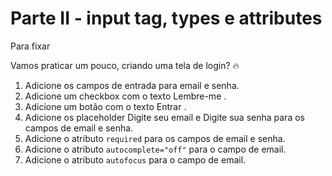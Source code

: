 # Parte II - input tag, types e attributes

Para fixar

Vamos praticar um pouco, criando uma tela de login? 🔥

1. Adicione os campos de entrada para email e senha.
2. Adicione um checkbox com o texto Lembre-me .
3. Adicione um botão com o texto Entrar .
4. Adicione os placeholder Digite seu email e Digite sua senha para os campos de email e senha.
5. Adicione o atributo `required` para os campos de email e senha.
6. Adicione o atributo `autocomplete="off"` para o campo de email.
7. Adicione o atributo `autofocus` para o campo de email.

